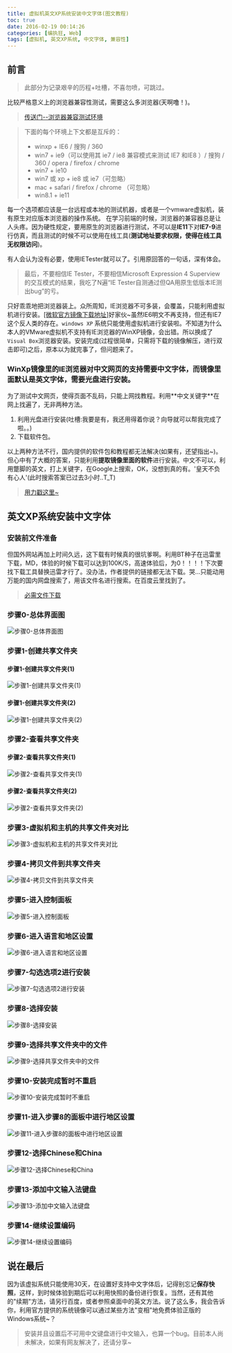 ```yaml
---
title: 虚拟机英文XP系统安装中文字体(图文教程)
toc: true
date: 2016-02-19 00:14:26
categories: [编执狂, Web]
tags: [虚拟机, 英文XP系统, 中文字体, 兼容性]
---
```


## 前言

> 此部分为记录艰辛的历程+吐槽，不喜勿喷，可跳过。

比较严格意义上的浏览器兼容性测试，需要这么多浏览器(天啊噜！)。
> [传送门--浏览器兼容测试环境][1]

> 下面的每个环境上下文都是互斥的：
>    * winxp + IE6 / 搜狗 / 360
>    * win7 + ie9（可以使用其 ie7 / ie8 兼容模式来测试 IE7 和IE8 ）/ 搜狗 / 360 / opera / firefox / chrome
>    * win7 + ie10
>    * win7 或 xp + ie8 或 ie7（可忽略）
>    * mac + safari / firefox / chrome （可忽略）
>    * win8.1 + ie11

每一个选项都应该是一台远程或本地的测试机器，或者是一个vmware虚拟机，装有原生对应版本浏览器的操作系统。
在学习前端的时候，浏览器的兼容器总是让人头疼。因为硬性规定，要用原生的浏览器进行测试，不可以是**IE11**下对**IE7-9**进行仿真，而且测试的时候不可以使用在线工具(**测试地址要求权限，使得在线工具无权限访问**)。

有人会认为没有必要，使用IETester就可以了。引用原回答的一句话，深有体会。

> 最后，不要相信IE Tester，不要相信Microsoft Expression 4 Superview的交互模式的结果，我吃了N遍“IE Tester自测通过但QA用原生低版本IE测出bug”的亏。

只好乖乖地把浏览器装上。众所周知，IE浏览器不可多装，会覆盖，只能利用虚拟机进行安装。[\[微软官方镜像下载地址\]][2]好家伙~虽然IE6明文不再支持，但还有IE7这个反人类的存在。`windows XP` 系统只能使用虚拟机进行安装啦。不知道为什么本人的VMware虚拟机不支持有IE浏览器的WinXP镜像，会出错。所以换成了`Visual Box`浏览器安装。安装完成(过程很简单，只需将下载的镜像解压，进行双击即可)之后，原本以为就完事了，但问题来了。

<h3>WinXp镜像里的IE浏览器对中文网页的支持需要中文字体，而镜像里面默认是英文字体，需要光盘进行安装。</h3>
<!--more-->
为了测试中文网页，使得页面不乱码，只能上网找教程。利用**中文关键字**在网上找遍了，无非两种方法。

1. 利用光盘进行安装(吐槽:我要是有，我还用得着你说？向导就可以帮我完成了啦。。)
2. 下载软件包。

以上两种方法不行，国内提供的软件包和教程都无法解决(如果有，还望指出~)。但心中有了大概的答案，只能利用**提取镜像里面的软件**进行安装。中文不可以，利用蹩脚的英文，打上关键字，在Google上搜索，OK，没想到真的有。'皇天不负有心人'(此时搜索答案已过去3小时..T_T)

> [用力戳这里~][3]

## 英文XP系统安装中文字体

### 安装前文件准备
但国外网站再加上时间久远，这下载有时候真的很坑爹啊。利用BT种子在迅雷里下载，MD，体验的时候下载可以达到100K/S，高速体验后，为0！！！！下次要找下载工具替换迅雷才行了。没办法，作者提供的链接都无法下载。哭...只能动用万能的国内网盘搜索了，用该文件名进行搜索。在百度云里找到了。

> [必需文件下载][4]

### 步骤0-总体界面图

![步骤0-总体界面图][5]

### 步骤1-创建共享文件夹

#### 步骤1-创建共享文件夹(1)

![步骤1-创建共享文件夹(1)][6]

#### 步骤1-创建共享文件夹(2)

![步骤1-创建共享文件夹(2)][7]

### 步骤2-查看共享文件夹

#### 步骤2-查看共享文件夹(1)

![步骤2-查看共享文件夹(1)][8]

#### 步骤2-查看共享文件夹(2)

![步骤2-查看共享文件夹(2)][9]

### 步骤3-虚拟机和主机的共享文件夹对比

![步骤3-虚拟机和主机的共享文件夹对比][10]

### 步骤4-拷贝文件到共享文件夹

![步骤4-拷贝文件到共享文件夹][11]

### 步骤5-进入控制面板

![步骤5-进入控制面板][12]

### 步骤6-进入语言和地区设置

![步骤6-进入语言和地区设置][13]

### 步骤7-勾选选项2进行安装

![步骤7-勾选选项2进行安装][14]

### 步骤8-选择安装

![步骤8-选择安装][15]

### 步骤9-选择共享文件夹中的文件

![步骤9-选择共享文件夹中的文件][16]

### 步骤10-安装完成暂时不重启

![步骤10-安装完成暂时不重启][17]

### 步骤11-进入步骤8的面板中进行地区设置

![步骤11-进入步骤8的面板中进行地区设置][18]

### 步骤12-选择Chinese和China

![步骤12-选择Chinese和China][19]

### 步骤13-添加中文输入法键盘

![步骤13-添加中文输入法键盘][20]

### 步骤14-继续设置编码

![步骤14-继续设置编码][21]

## 说在最后

因为该虚拟系统只能使用30天，在设置好支持中文字体后，记得别忘记**保存快照**，这样，到时候体验到期后可以利用快照的备份进行恢复。当然，还有其他的"续期"方法，请另行百度，或者参照桌面中的英文方法。说了这么多，我会告诉你，利用官方提供的系统镜像可以通过某些方法"变相"地免费体验正版的Windows系统~？

> 安装并且设置后不可用中文键盘进行中文输入，也算一个bug。目前本人尚未解决，如果有网友解决了，还请分享~





  [1]: https://segmentfault.com/q/1010000000365616
  [2]: https://dev.windows.com/en-us/microsoft-edge/tools/vms/windows/
  [3]: http://recentsolutions.blogspot.com/2012/09/east-asian-language-pack-for-windows-xp.html
  [4]: http://pan.baidu.com/s/1pKtQBfP
  [5]: http://old-image.geekaholic.cn/2016-02-18_00001.jpg
  [6]: http://old-image.geekaholic.cn/2016-02-18_00002.jpg
  [7]: http://old-image.geekaholic.cn/2016-02-18_00003.jpg
  [8]: http://old-image.geekaholic.cn/200.jpg
  [9]: http://old-image.geekaholic.cn/251.jpg
  [10]: http://old-image.geekaholic.cn/430.jpg
  [11]: http://old-image.geekaholic.cn/2016-02-18_00006.jpg
  [12]: http://old-image.geekaholic.cn/2016-02-18_00007.jpg
  [13]: http://old-image.geekaholic.cn/2016-02-18_00008.jpg
  [14]: http://old-image.geekaholic.cn/2016-02-18_00009.jpg
  [15]: http://old-image.geekaholic.cn/2016-02-18_00010.jpg
  [16]: http://old-image.geekaholic.cn/2016-02-18_00011.jpg
  [17]: http://old-image.geekaholic.cn/1209.jpg
  [18]: http://old-image.geekaholic.cn/1307.jpg
  [19]: http://old-image.geekaholic.cn/346.jpg
  [20]: http://old-image.geekaholic.cn/1626.jpg
  [21]: http://old-image.geekaholic.cn/1800.jpg
